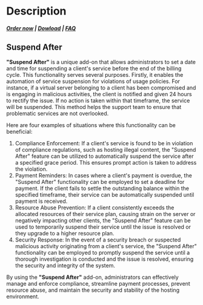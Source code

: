 # Description

#####  [Order now](https://puqcloud.com/whmcs-addon-puq-customization.php) | [Dowload](https://download.puqcloud.com/WHMCS/addons/PUQ-Customization/) | [FAQ](https://faq.puqcloud.com/)

## Suspend After

  
**"Suspend After"** is a unique add-on that allows administrators to set a date and time for suspending a client's service before the end of the billing cycle. This functionality serves several purposes. Firstly, it enables the automation of service suspension for violations of usage policies. For instance, if a virtual server belonging to a client has been compromised and is engaging in malicious activities, the client is notified and given 24 hours to rectify the issue. If no action is taken within that timeframe, the service will be suspended. This method helps the support team to ensure that problematic services are not overlooked.

Here are four examples of situations where this functionality can be beneficial:

1. Compliance Enforcement: If a client's service is found to be in violation of compliance regulations, such as hosting illegal content, the "Suspend After" feature can be utilized to automatically suspend the service after a specified grace period. This ensures prompt action is taken to address the violation.
2. Payment Reminders: In cases where a client's payment is overdue, the "Suspend After" functionality can be employed to set a deadline for payment. If the client fails to settle the outstanding balance within the specified timeframe, their service can be automatically suspended until payment is received.
3. Resource Abuse Prevention: If a client consistently exceeds the allocated resources of their service plan, causing strain on the server or negatively impacting other clients, the "Suspend After" feature can be used to temporarily suspend their service until the issue is resolved or they upgrade to a higher resource plan.
4. Security Response: In the event of a security breach or suspected malicious activity originating from a client's service, the "Suspend After" functionality can be employed to promptly suspend the service until a thorough investigation is conducted and the issue is resolved, ensuring the security and integrity of the system.

By using the **"Suspend After"** add-on, administrators can effectively manage and enforce compliance, streamline payment processes, prevent resource abuse, and maintain the security and stability of the hosting environment.
